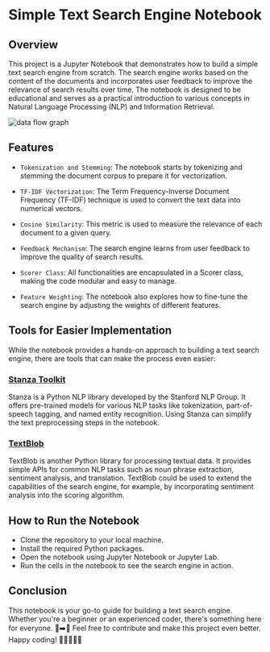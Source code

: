 # Simple Text Search Engine Notebook

## Overview
This project is a Jupyter Notebook that demonstrates how to build a simple text search engine from scratch. The search engine works based on the content of the documents and incorporates user feedback to improve the relevance of search results over time. The notebook is designed to be educational and serves as a practical introduction to various concepts in Natural Language Processing (NLP) and Information Retrieval.

![data flow graph](./assets/your-image.svg)

## Features

* `Tokenization and Stemming`: The notebook starts by tokenizing and stemming the document corpus to prepare it for vectorization.

* `TF-IDF Vectorization`: The Term Frequency-Inverse Document Frequency (TF-IDF) technique is used to convert the text data into numerical vectors.

* `Cosine Similarity`: This metric is used to measure the relevance of each document to a given query.

* `Feedback Mechanism`: The search engine learns from user feedback to improve the quality of search results.

* `Scorer Class`: All functionalities are encapsulated in a Scorer class, making the code modular and easy to manage.

* `Feature Weighting`: The notebook also explores how to fine-tune the search engine by adjusting the weights of different features.

## Tools for Easier Implementation

While the notebook provides a hands-on approach to building a text search engine, there are tools that can make the process even easier:

### [Stanza Toolkit](https://stanfordnlp.github.io/stanza/)
Stanza is a Python NLP library developed by the Stanford NLP Group. It offers pre-trained models for various NLP tasks like tokenization, part-of-speech tagging, and named entity recognition. Using Stanza can simplify the text preprocessing steps in the notebook.

### [TextBlob](https://textblob.readthedocs.io/en/dev/)
TextBlob is another Python library for processing textual data. It provides simple APIs for common NLP tasks such as noun phrase extraction, sentiment analysis, and translation. TextBlob could be used to extend the capabilities of the search engine, for example, by incorporating sentiment analysis into the scoring algorithm.

## How to Run the Notebook
* Clone the repository to your local machine.
* Install the required Python packages.
* Open the notebook using Jupyter Notebook or Jupyter Lab.
* Run the cells in the notebook to see the search engine in action.

## Conclusion
This notebook is your go-to guide for building a text search engine. Whether you're a beginner or an experienced coder, there's something here for everyone. 🌱➡️🌳 Feel free to contribute and make this project even better. Happy coding! 🎈👩‍💻👨‍💻